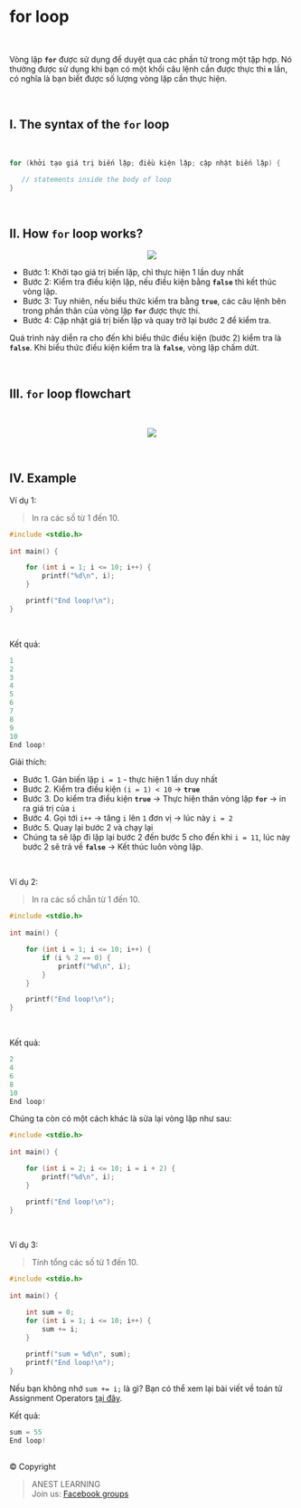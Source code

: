# for loop

<br />

Vòng lặp **`for`** được sử dụng để duyệt qua các phần tử trong một tập hợp. Nó thường được sử dụng khi bạn có một khối câu lệnh cần được thực thi **`n`** lần, có nghĩa là bạn biết được số lượng vòng lặp cần thực hiện.

<br />

## I. The syntax of the `for` loop

<br />

```c
for (khởi tạo giá trị biến lặp; điều kiện lặp; cập nhật biến lặp) {

   // statements inside the body of loop
}
```

<br />

## II. How `for` loop works?

<p align="center">
  <img src="https://github.com/AnestLearning/Course-C-Fundamentals/blob/master/Images/c-for-loop-structure.jpg">
</p>

- Bước 1: Khởi tạo giá trị biến lặp, chỉ thực hiện 1 lần duy nhất
- Bước 2: Kiểm tra điều kiện lặp, nếu điều kiện bằng **`false`** thì kết thúc vòng lặp.
- Bước 3: Tuy nhiên, nếu biểu thức kiểm tra bằng **`true`**, các câu lệnh bên trong phần thân của vòng lặp **`for`** được thực thi.
- Bước 4: Cập nhật giá trị biến lặp và quay trở lại bước 2 để kiểm tra.

Quá trình này diễn ra cho đến khi biểu thức điều kiện (bước 2) kiểm tra là **`false`**. Khi biểu thức điều kiện kiểm tra là **`false`**, vòng lặp chấm dứt.

<br />

## III. `for` loop flowchart

<br />

<p align="center">
  <img src="https://github.com/AnestLearning/Course-C-Fundamentals/blob/master/Images/c-for-loop.jpg">
</p>

<br />

## IV. Example

Ví dụ 1:
> In ra các số từ 1 đến 10.

```c
#include <stdio.h>
 
int main() {

    for (int i = 1; i <= 10; i++) {
        printf("%d\n", i);
    }

    printf("End loop!\n");
}
```

<br />

Kết quả:
```c
1
2
3
4
5
6
7
8
9
10
End loop!
```

Giải thích:
- Bước 1. Gán biến lặp `i = 1` - thực hiện 1 lần duy nhất
- Bước 2. Kiểm tra điều kiện `(i = 1) < 10` → **`true`**
- Bước 3. Do kiểm tra điều kiện **`true`** → Thực hiện thân vòng lặp **`for`** → in ra giá trị của `i`
- Bước 4. Gọi tới `i++` → tăng `i` lên `1` đơn vị → lúc này `i = 2`
- Bước 5. Quay lại bước 2 và chạy lại
- Chúng ta sẽ lặp đi lặp lại bước 2 đến bước 5 cho đến khi `i = 11`, lúc này bước 2 sẽ trả về **`false`** → Kết thúc luôn vòng lặp.

<br />

Ví dụ 2:
> In ra các số chẵn từ 1 đến 10.

```c
#include <stdio.h>
 
int main() {

    for (int i = 1; i <= 10; i++) {
        if (i % 2 == 0) {
            printf("%d\n", i);
        }
    }

    printf("End loop!\n");
}
```

<br />

Kết quả:
```c
2
4
6
8
10
End loop!
```

Chúng ta còn có một cách khác là sửa lại vòng lặp như sau:
```c
#include <stdio.h>
 
int main() {

    for (int i = 2; i <= 10; i = i + 2) {
        printf("%d\n", i);
    }

    printf("End loop!\n");
}
```

<br />

Ví dụ 3:
> Tính tổng các số từ 1 đến 10.

```c
#include <stdio.h>
 
int main() {

    int sum = 0;
    for (int i = 1; i <= 10; i++) {
        sum += i;
    }
    
    printf("sum = %d\n", sum);
    printf("End loop!\n");
}
```
Nếu bạn không nhớ `sum += i;` là gì? Bạn có thể xem lại bài viết về toán tử Assignment Operators [tại đây](https://github.com/AnestLearning/Course-C-Fundamentals/blob/master/2.%20Basic%20Concepts/5.%20Operators.md).

Kết quả:
```c
sum = 55
End loop!
```

##  

© Copyright
> ANEST LEARNING  
> Join us: [Facebook groups](https://www.facebook.com/groups/anest.learning/)
